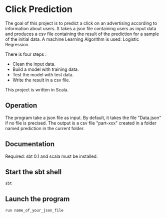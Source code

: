 # Click Prediction

The goal of this project is to predict a click on an advertising according to information about users.
It takes a json file containing users as input data and produces a csv file containing the result of the prediction for a sample of the initial data.
A machine Learning Algorithm is used: Logistic Regression.

There is four steps :
- Clean the input data.
- Build a model with training data.
- Test the model with test data.
- Write the result in a csv file.

This project is written in Scala.


## Operation

The program take a json file as input. By default, it takes the file "Data.json" if no file is precised.
The output is a csv file "part-xxx" created in a folder named prediction in the current folder.

## Documentation

Required: sbt 0.1 and scala must be installed.


## Start the sbt shell

    sbt

## Launch the program

    run name_of_your_json_file
